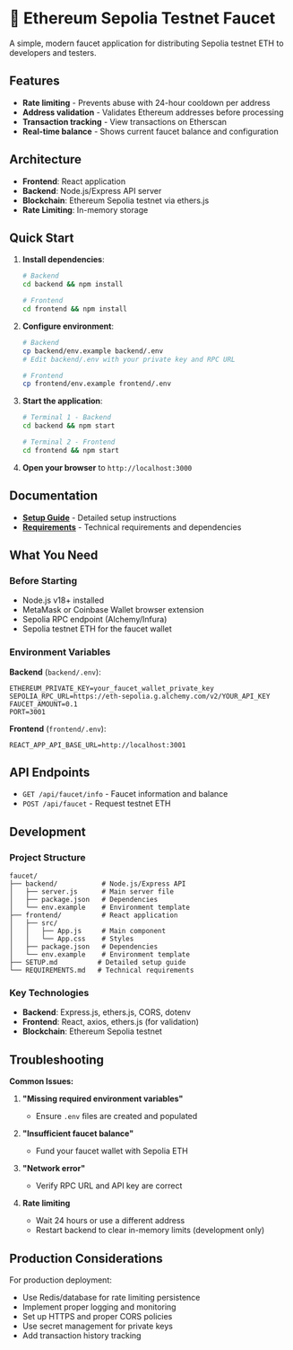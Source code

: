 # 🚰 Ethereum Sepolia Testnet Faucet

A simple, modern faucet application for distributing Sepolia testnet ETH to developers and testers.

## Features

- **Rate limiting** - Prevents abuse with 24-hour cooldown per address
- **Address validation** - Validates Ethereum addresses before processing
- **Transaction tracking** - View transactions on Etherscan
- **Real-time balance** - Shows current faucet balance and configuration

## Architecture

- **Frontend**: React application
- **Backend**: Node.js/Express API server
- **Blockchain**: Ethereum Sepolia testnet via ethers.js
- **Rate Limiting**: In-memory storage

## Quick Start

1. **Install dependencies**:
   ```bash
   # Backend
   cd backend && npm install
   
   # Frontend  
   cd frontend && npm install
   ```

2. **Configure environment**:
   ```bash
   # Backend
   cp backend/env.example backend/.env
   # Edit backend/.env with your private key and RPC URL
   
   # Frontend
   cp frontend/env.example frontend/.env
   ```

3. **Start the application**:
   ```bash
   # Terminal 1 - Backend
   cd backend && npm start
   
   # Terminal 2 - Frontend
   cd frontend && npm start
   ```

4. **Open your browser** to `http://localhost:3000`

## Documentation

- **[Setup Guide](SETUP.md)** - Detailed setup instructions
- **[Requirements](REQUIREMENTS.md)** - Technical requirements and dependencies

## What You Need

### Before Starting
- Node.js v18+ installed
- MetaMask or Coinbase Wallet browser extension
- Sepolia RPC endpoint (Alchemy/Infura)
- Sepolia testnet ETH for the faucet wallet

### Environment Variables

**Backend** (`backend/.env`):
```env
ETHEREUM_PRIVATE_KEY=your_faucet_wallet_private_key
SEPOLIA_RPC_URL=https://eth-sepolia.g.alchemy.com/v2/YOUR_API_KEY
FAUCET_AMOUNT=0.1
PORT=3001
```

**Frontend** (`frontend/.env`):
```env
REACT_APP_API_BASE_URL=http://localhost:3001
```

## API Endpoints

- `GET /api/faucet/info` - Faucet information and balance
- `POST /api/faucet` - Request testnet ETH

## Development

### Project Structure
```
faucet/
├── backend/           # Node.js/Express API
│   ├── server.js      # Main server file
│   ├── package.json   # Dependencies
│   └── env.example    # Environment template
├── frontend/          # React application
│   ├── src/
│   │   ├── App.js     # Main component
│   │   └── App.css    # Styles
│   ├── package.json   # Dependencies
│   └── env.example    # Environment template
├── SETUP.md          # Detailed setup guide
└── REQUIREMENTS.md   # Technical requirements
```

### Key Technologies
- **Backend**: Express.js, ethers.js, CORS, dotenv
- **Frontend**: React, axios, ethers.js (for validation)
- **Blockchain**: Ethereum Sepolia testnet

## Troubleshooting

**Common Issues:**

1. **"Missing required environment variables"**
   - Ensure `.env` files are created and populated

2. **"Insufficient faucet balance"**
   - Fund your faucet wallet with Sepolia ETH

3. **"Network error"**
   - Verify RPC URL and API key are correct

4. **Rate limiting**
   - Wait 24 hours or use a different address
   - Restart backend to clear in-memory limits (development only)

## Production Considerations

For production deployment:
- Use Redis/database for rate limiting persistence
- Implement proper logging and monitoring
- Set up HTTPS and proper CORS policies
- Use secret management for private keys
- Add transaction history tracking
